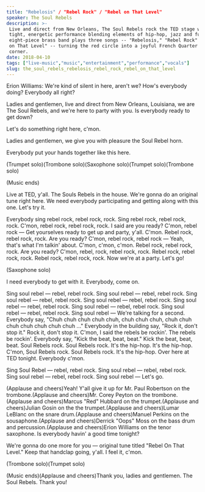 ```yaml
---
title: "Rebelosis" / "Rebel Rock" / "Rebel on That Level"
speaker: The Soul Rebels
description: >-
 Live and direct from New Orleans, The Soul Rebels rock the TED stage with a
 tight, energetic performance blending elements of hip-hop, jazz and funk. The
 eight-piece brass band plays three songs -- "Rebelosis," "Rebel Rock" and "Rebel
 on That Level" -- turning the red circle into a joyful French Quarter street
 corner.
date: 2018-04-10
tags: ["live-music","music","entertainment","performance","vocals"]
slug: the_soul_rebels_rebelosis_rebel_rock_rebel_on_that_level
---
```


Erion Williams: We're kind of silent in here, aren't we? How's everybody doing? Everybody
all right?

Ladies and gentlemen, live and direct from New Orleans, Louisiana, we are The Soul Rebels,
and we're here to party with you. Is everybody ready to get down?

Let's do something right here, c'mon.

Ladies and gentlemen, we give you with pleasure the Soul Rebel horn.

Everybody put your hands together like this here.

(Trumpet solo)(Trombone solo)(Saxophone solo)(Trumpet solo)(Trombone solo)

(Music ends)

Live at TED, y'all. The Souls Rebels in the house. We're gonna do an original tune right
here. We need everybody participating and getting along with this one. Let's try
it.

Everybody sing rebel rock, rebel rock, rock. Sing rebel rock, rebel rock, rock. C'mon,
rebel rock, rebel rock, rock. I said are you ready? C'mon, rebel rock — Get yourselves
ready to get up and party, y'all. C'mon. Rebel rock, rebel rock, rock. Are you ready?
C'mon, rebel rock, rebel rock — Yeah, that's what I'm talkin' about. C'mon, c'mon, c'mon.
Rebel rock, rebel rock, rock. Are you ready? C'mon, rebel, rock, rebel rock, rock. Rebel
rock, rebel rock, rock. Rebel rock, rebel rock, rock. Now we're at a party. Let's
go!

(Saxophone solo)

I need everybody to get with it. Everybody, come on.

Sing soul rebel — rebel, rebel rock. Sing soul rebel — rebel, rebel rock. Sing soul rebel
— rebel, rebel rock. Sing soul rebel — rebel, rebel rock. Sing soul rebel — rebel, rebel
rock. Sing soul rebel — rebel, rebel rock. Sing soul rebel — rebel, rebel rock. Sing soul
rebel — We're talking for a second. Everybody say, "Chuh chuh chuh chuh chuh, chuh chuh
chuh, chuh chuh chuh chuh chuh chuh chuh ..." Everybody in the building say, "Rock it,
don't stop it." Rock it, don't stop it. C'mon, I said the rebels be rockin'. The rebels be
rockin'. Everybody say, "Kick the beat, beat, beat." Kick the beat, beat, beat. Soul
Rebels rock. Soul Rebels rock. It's the hip-hop. It's the hip-hop. C'mon, Soul Rebels
rock. Soul Rebels rock. It's the hip-hop. Over here at TED tonight. Everybody
c'mon.

Sing Soul Rebel — rebel, rebel rock. Sing soul rebel — rebel, rebel rock. Sing soul rebel
— rebel, rebel rock. Sing soul rebel — Let's go.

(Applause and cheers)Yeah! Y'all give it up for Mr. Paul Robertson on the
trombone.(Applause and cheers)Mr. Corey Peyton on the trombone.(Applause and cheers)Marcus
"Red" Hubbard on the trumpet.(Applause and cheers)Julian Gosin on the the
trumpet.(Applause and cheers)Lumar LeBlanc on the snare drum.(Applause and cheers)Manuel
Perkins on the sousaphone.(Applause and cheers)Derrick "Oops" Moss on the bass drum and
percussion.(Applause and cheers)Erion Williams on the tenor saxophone. Is everybody havin'
a good time tonight?

We're gonna do one more for you — original tune titled "Rebel On That Level." Keep that
handclap going, y'all. I feel it, c'mon.

(Trombone solo)(Trumpet solo)

(Music ends)(Applause and cheers)Thank you, ladies and gentlemen. The Soul Rebels. Thank
you!

<!--
ad_duration=3.33
comment_count=1
event="TED2018"
external_start_time=0
intro_duration=11.82
is_subtitle_required="False"
is_talk_featured="True"
language="en"
language_swap="False"
native_language="en"
number_of_related_talks=6
number_of_speakers=1
number_of_subtitled_videos=11
number_of_tags=5
number_of_talk_download_languages=11
number_of_talk_more_resources=0
number_of_talk_recommendations=0
number_of_talks_take_actions=0
post_ad_duration=0.83
published_timestamp="2018-09-17 12:54:50"
recording_date="2018-04-10"
speaker_description="Brass ensemble"
speaker_is_published=1
speaker_name="The Soul Rebels"
talk_name="\"Rebelosis\" / \"Rebel Rock\" / \"Rebel on That Level\""
talks_tags=["live-music","music","entertainment","performance","vocals"]
url_photo_speaker="https://pe.tedcdn.com/images/ted/5596320b677fcc4732c44bf0497564f8757500a4_254x191.jpg"
url_photo_talk="https://s3.amazonaws.com/talkstar-photos/uploads/e6a02685-a1b3-4b65-8018-fc2fac7c002d/TheSoulRebels_2018-embed.jpg"
url_webpage="https://www.ted.com/talks/the_soul_rebels_rebelosis_rebel_rock_rebel_on_that_level"
video_type_name="TED Stage Talk"
-->